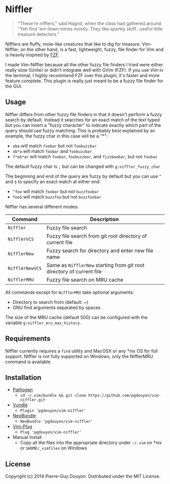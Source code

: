 Niffler
=======

> "These're nifflers," said Hagrid, when the class had gathered around.  "Yeh
> find 'em down mines mostly.  They like sparkly stuff...useful little
> treasure detectors."

Nifflers are fluffy, mole-like creatures that like to dig for treasure.
Vim-Niffler, on the other hand, is a fast, lightweight, fuzzy, file finder for
Vim and is heavily inspired by [FZF][].

I made Vim-Niffler because all the other fuzzy file finders I tried were either
really slow (Unite) or didn't integrate well with GVim (FZF).  If you use Vim in
the terminal, I highly recommend FZF over this plugin; it's faster and more
feature complete.  This plugin is really just meant to be a fuzzy file finder
for the GUI.


Usage
-----

Niffler differs from other fuzzy file finders in that it doesn't perform a fuzzy
search by default.  Instead it searches for an exact match of the text typed but
you can insert a "fuzzy character" to indicate exactly which part of the query
should use fuzzy matching.  This is probably best explained by an example, the
fuzzy char in this case will be a "*":

* `oba` will match `foobar` but not `foobuzzbar`
* `ob*a` will match `foobar` and `foobuzzbar`
* `f*ob*ar` will match `foobar`, `foobuzzbar`, and `fizzboobar`, but not `foobaz`

The default fuzzy char is `;` but can be changed with `g:niffler_fuzzy_char`

The beginning and end of the query are fuzzy by default but you can use `^` and
`$` to specify an exact match at either end:

* `^foo` will match `foobar` but not `buzzfoobar`
* `foo$` will match `buzzfoo` but not `buzzfoobar`


Niffler has several different modes:

| Command         | Description                                                           |
| --------------- | --------------------------------------------------------------------- |
| `Niffler`       | Fuzzy file search                                                     |
| `NifflerVCS`    | Fuzzy file search from git root directory of current file             |
| `NifflerNew`    | Fuzzy search for directory and enter new file name                    |
| `NifflerNewVCS` | Same as `NifflerNew` starting from git root directory of current file |
| `NifflerMRU`    | Fuzzy file search on MRU cache                                        |

All commands except for `NifflerMRU` take optional arguments:

* Directory to search from (default: ~)
* GNU find arguments separated by spaces

The size of the MRU cache (default 500) can be configured with the variable
`g:niffler_mru_max_history`.


Requirements
------------

Niffler currently requires a `find` utility and MacOSX or any \*nix OS for full
support.  Niffler is not fully supported on Windows, only the NifflerMRU command
is available.


Installation
------------

* [Pathogen][]
    * `cd ~/.vim/bundle && git clone https://github.com/pgdouyon/vim-niffler.git`
* [Vundle][]
    * `Plugin 'pgdouyon/vim-niffler'`
* [NeoBundle][]
    * `NeoBundle 'pgdouyon/vim-niffler'`
* [Vim-Plug][]
    * `Plug 'pgdouyon/vim-niffler'`
* Manual Install
    * Copy all the files into the appropriate directory under `~/.vim` on \*nix or
      `$HOME/_vimfiles` on Windows


License
-------

Copyright (c) 2014 Pierre-Guy Douyon.  Distributed under the MIT License.


[FZF]: https://github.com/junegunn/fzf
[Pathogen]: https://github.com/tpope/vim-pathogen
[Vundle]: https://github.com/gmarik/Vundle.vim
[NeoBundle]: https://github.com/Shougo/neobundle.vim
[Vim-Plug]: https://github.com/junegunn/vim-plug

